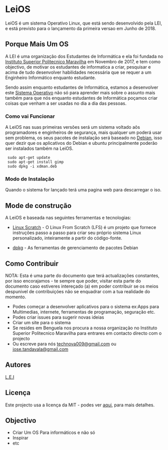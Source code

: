 # LeiOS

LeiOS é um sistema Operativo Linux, que está sendo desenvolvido pela LEI, e está previsto para o lançamento da primeira versao em Junho de 2018.

## Porque Mais Um OS

A LEI é uma organização dos Estudantes de Informática e ela foi fundada no [Instituto Superior Politecnico Maravilha](ispmaravilha.co.ao) em Novembro de 2017, e tem como objectivo, de motivar os estudantes de informatica a criar, pesquisar e acima de tudo desenvolver habilidades necessária que se requer a um Enginheiro Informático enquanto  estudante.

Sendo assim enquanto estudantes de Informática, estamos a desenvolver este [Sistema Operativo](https://pt.wikipedia.org/wiki/Sistema_operativo) não só para aprender mais sobre o assunto mais também para que nós enquanto estudantes de Informática poçamos criar coisas que venham a ser usadas no dia a dia das pessoas.

### Como vai Funcionar

A LeiOS nas suas primeiras versões será um sistema voltado aõs programadores e enginheiros de segurança, mais qualquer um poderá usar sem problema, os seus pacotes de instalação será baseado no [Debian](https://www.debian.org/), isso quer dezir que os aplicativos do Debian e ubuntu principalmente poderão ser instalados também na LeiOS.

```
 sudo apt-get update
 sudo apt-get install gimp
 sudo dpkg -i xdman.deb
```

### Modo de Instalação

Quando o sistema for lançado terá uma pagina web para descarregar o iso.

## Mode de construção

A LeiOS e baseada nas seguintes ferramentas e tecnologias:

* [Linux Scratch](http://www.linuxfromscratch.org/) - 
O Linux From Scratch (LFS) é um projeto que fornece instruções passo a passo para criar seu próprio sistema Linux personalizado, inteiramente a partir do código-fonte.

* [dpkg](https://www.debian.org/doc/manuals/debian-faq/ch-pkgtools.en.html) - As ferramentas de gerenciamento de pacotes Debian


## Como Contribuir

NOTA: Esta é uma parte do documento que terá actualizações constantes, por isso encorajamos - te sempre que poder,  visitar esta parte do documento caso estiveres intereçado (a) em poder contribuir se os meios despunivel  de contribuiçóes não se enquadrar com a tua realidade do momento.

* Podes começar a desenvolver aplicativos para o sistema ex:Apps para Multimedias, internete, ferramentas de programação, seguração etc.
* Podes criar issues para sugerir novas ideias
* Criar um site para o sistema
* Se resides em Benguela nos procura a nossa organização no Instituto Superior Politecnico Maravilha para entrares em contacto directo com o projecto
* Ou escreve para nós technova009@gmail.com ou jose.tandavala@gmail.com

## Autores

[L.E.I](https://github.com/ISPM-Benguela)

## Licença

Este projecto usa a licença da MIT - podes ver [aqui](LICENSE.md), para mais detalhes.

## Objectivo

* Criar Um OS Para informáticos e não só
* Inspirar
* etc
``````````
